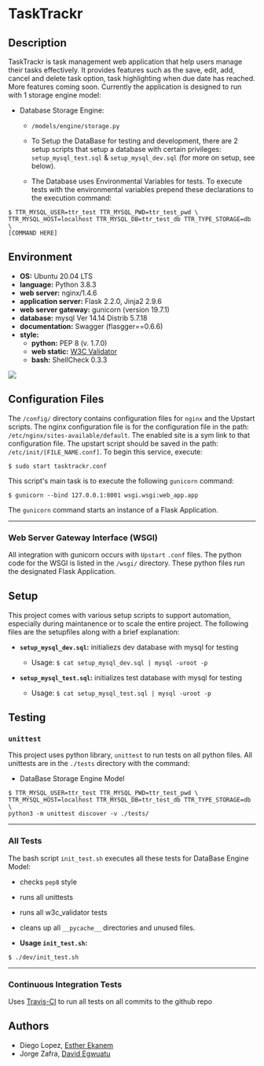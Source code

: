 # TaskTrackr


## Description

TaskTrackr is task management web application that help users manage their tasks effectively. It provides features such as the save, edit, add, cancel and delete task option, task highlighting when due date has reached. More features coming soon.
Currently the
application is designed to run with 1 storage engine model:


* Database Storage Engine:

  * `/models/engine/storage.py`

  * To Setup the DataBase for testing and development, there are 2 setup
  scripts that setup a database with certain privileges: `setup_mysql_test.sql`
  & `setup_mysql_dev.sql` (for more on setup, see below).

  * The Database uses Environmental Variables for tests.  To execute tests with
  the environmental variables prepend these declarations to the execution
  command:

```
$ TTR_MYSQL_USER=ttr_test TTR_MYSQL_PWD=ttr_test_pwd \
TTR_MYSQL_HOST=localhost TTR_MYSQL_DB=ttr_test_db TTR_TYPE_STORAGE=db \
[COMMAND HERE]
```

## Environment

* __OS:__ Ubuntu 20.04 LTS
* __language:__ Python 3.8.3
* __web server:__ nginx/1.4.6
* __application server:__ Flask 2.2.0, Jinja2 2.9.6
* __web server gateway:__ gunicorn (version 19.7.1)
* __database:__ mysql Ver 14.14 Distrib 5.7.18
* __documentation:__ Swagger (flasgger==0.6.6)
* __style:__
  * __python:__ PEP 8 (v. 1.7.0)
  * __web static:__ [W3C Validator](https://validator.w3.org/)
  * __bash:__ ShellCheck 0.3.3

<img src="https://github.com/davidbukz4/TaskTrackr/blob/master/dev/screenshot.png" />

## Configuration Files

The `/config/` directory contains configuration files for `nginx` and the
Upstart scripts.  The nginx configuration file is for the configuration file in
the path: `/etc/nginx/sites-available/default`.  The enabled site is a sym link
to that configuration file.  The upstart script should be saved in the path:
`/etc/init/[FILE_NAME.conf]`.  To begin this service, execute:

```
$ sudo start tasktrackr.conf
```
This script's main task is to execute the following `gunicorn` command:

```
$ gunicorn --bind 127.0.0.1:8001 wsgi.wsgi:web_app.app
```

The `gunicorn` command starts an instance of a Flask Application.

---

### Web Server Gateway Interface (WSGI)

All integration with gunicorn occurs with `Upstart` `.conf` files.  The python
code for the WSGI is listed in the `/wsgi/` directory.  These python files run
the designated Flask Application.

## Setup

This project comes with various setup scripts to support automation, especially
during maintanence or to scale the entire project.  The following files are the
setupfiles along with a brief explanation:


* **`setup_mysql_dev.sql`:** initialiezs dev database with mysql for testing

  * Usage: `$ cat setup_mysql_dev.sql | mysql -uroot -p`

* **`setup_mysql_test.sql`:** initializes test database with mysql for testing

  * Usage: `$ cat setup_mysql_test.sql | mysql -uroot -p`


## Testing

### `unittest`

This project uses python library, `unittest` to run tests on all python files.
All unittests are in the `./tests` directory with the command:


* DataBase Storage Engine Model

```
$ TTR_MYSQL_USER=ttr_test TTR_MYSQL_PWD=ttr_test_pwd \
TTR_MYSQL_HOST=localhost TTR_MYSQL_DB=ttr_test_db TTR_TYPE_STORAGE=db \
python3 -m unittest discover -v ./tests/
```

---

### All Tests

The bash script `init_test.sh` executes all these tests for 
DataBase Engine Model:

  * checks `pep8` style

  * runs all unittests

  * runs all w3c_validator tests

  * cleans up all `__pycache__` directories and unused files.

  * **Usage `init_test.sh`:**

```
$ ./dev/init_test.sh
```

---

### Continuous Integration Tests

Uses [Travis-CI](https://travis-ci.org/) to run all tests on all commits to the
github repo

## Authors

* Diego Lopez, [Esther Ekanem](https://github.com/ESTHEREKANEM)
* Jorge Zafra, [David Egwuatu](https://github.com/davidbukz4)


